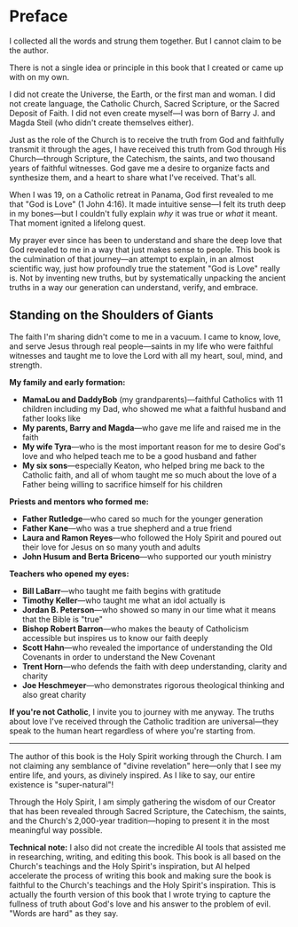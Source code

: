 # Preface

I collected all the words and strung them together. But I cannot claim to be the author.

There is not a single idea or principle in this book that I created or came up with on my own.

I did not create the Universe, the Earth, or the first man and woman. I did not create language, the Catholic Church, Sacred Scripture, or the Sacred Deposit of Faith. I did not even create myself—I was born of Barry J. and Magda Steil (who didn't create themselves either).

Just as the role of the Church is to receive the truth from God and faithfully transmit it through the ages, I have received this truth from God through His Church—through Scripture, the Catechism, the saints, and two thousand years of faithful witnesses. God gave me a desire to organize facts and synthesize them, and a heart to share what I've received. That's all.

When I was 19, on a Catholic retreat in Panama, God first revealed to me that "God is Love" (1 John 4:16). It made intuitive sense—I felt its truth deep in my bones—but I couldn't fully explain *why* it was true or *what* it meant. That moment ignited a lifelong quest.

My prayer ever since has been to understand and share the deep love that God revealed to me in a way that just makes sense to people. This book is the culmination of that journey—an attempt to explain, in an almost scientific way, just how profoundly true the statement "God is Love" really is. Not by inventing new truths, but by systematically unpacking the ancient truths in a way our generation can understand, verify, and embrace.

## Standing on the Shoulders of Giants

The faith I'm sharing didn't come to me in a vacuum. I came to know, love, and serve Jesus through real people—saints in my life who were faithful witnesses and taught me to love the Lord with all my heart, soul, mind, and strength.

**My family and early formation:**
- **MamaLou and DaddyBob** (my grandparents)—faithful Catholics with 11 children including my Dad, who showed me what a faithful husband and father looks like
- **My parents, Barry and Magda**—who gave me life and raised me in the faith
- **My wife Tyra**—who is the most important reason for me to desire God's love and who helped teach me to be a good husband and father
- **My six sons**—especially Keaton, who helped bring me back to the Catholic faith, and all of whom taught me so much about the love of a Father being willing to sacrifice himself for his children

**Priests and mentors who formed me:**
- **Father Rutledge**—who cared so much for the younger generation
- **Father Kane**—who was a true shepherd and a true friend
- **Laura and Ramon Reyes**—who followed the Holy Spirit and poured out their love for Jesus on so many youth and adults
- **John Husum and Berta Briceno**—who supported our youth ministry

**Teachers who opened my eyes:**
- **Bill LaBarr**—who taught me faith begins with gratitude
- **Timothy Keller**—who taught me what an idol actually is
- **Jordan B. Peterson**—who showed so many in our time what it means that the Bible is "true"
- **Bishop Robert Barron**—who makes the beauty of Catholicism accessible but inspires us to know our faith deeply
- **Scott Hahn**—who revealed the importance of understanding the Old Covenants in order to understand the New Covenant
- **Trent Horn**—who defends the faith with deep understanding, clarity and charity
- **Joe Heschmeyer**—who demonstrates rigorous theological thinking and also great charity

**If you're not Catholic**, I invite you to journey with me anyway. The truths about love I've received through the Catholic tradition are universal—they speak to the human heart regardless of where you're starting from.

---

The author of this book is the Holy Spirit working through the Church. I am not claiming any semblance of "divine revelation" here—only that I see my entire life, and yours, as divinely inspired. As I like to say, our entire existence is "super-natural"!

Through the Holy Spirit, I am simply gathering the wisdom of our Creator that has been revealed through Sacred Scripture, the Catechism, the saints, and the Church's 2,000-year tradition—hoping to present it in the most meaningful way possible.

**Technical note:** I also did not create the incredible AI tools that assisted me in researching, writing, and editing this book. This book is all based on the Church's teachings and the Holy Spirit's inspiration, but AI helped accelerate the process of writing this book and making sure the book is faithful to the Church's teachings and the Holy Spirit's inspiration. This is actually the fourth version of this book that I wrote trying to capture the fullness of truth about God's love and his answer to the problem of evil. "Words are hard" as they say.
